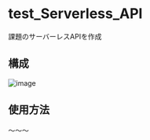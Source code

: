 # test_Serverless_API
課題のサーバーレスAPIを作成

## 構成
![image](https://user-images.githubusercontent.com/42900957/110273718-84285580-8010-11eb-9470-a60e2858878b.png)


## 使用方法
〜〜〜
